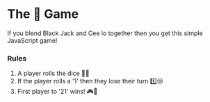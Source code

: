  # The 🎲 Game #
If you blend Black Jack and Cee lo together then you get this simple JavaScript game! 

 ### Rules ###
 1. A player rolls the dice  🎰🎲
 2. If the player rolls a '1' then they lose their turn  1️⃣😢
 3. First player to '21' wins!  🎮🤑